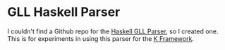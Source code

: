 GLL Haskell Parser
==================

I couldn't find a Github repo for the [Haskell GLL Parser], so I created one.
This is for experiments in using this parser for the [K Framework].

[Haskell GLL Parser]: <https://hackage.haskell.org/package/gll>
[K Framework]: <https://github.com/kframework>
